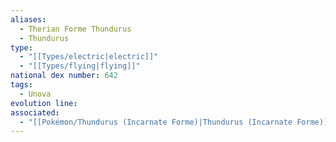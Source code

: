 ```yaml
---
aliases:
  - Therian Forme Thundurus
  - Thundurus
type:
  - "[[Types/electric|electric]]"
  - "[[Types/flying|flying]]"
national dex number: 642
tags:
  - Unova
evolution line: 
associated:
  - "[[Pokémon/Thundurus (Incarnate Forme)|Thundurus (Incarnate Forme)]]"
---
```

